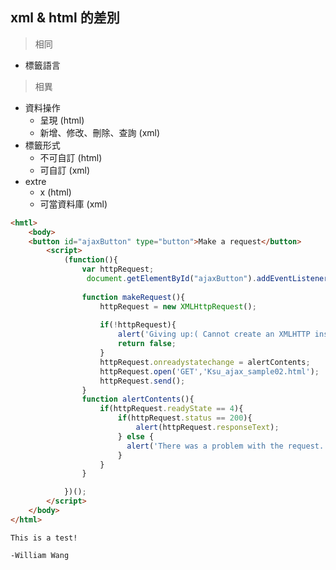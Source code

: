 ## xml & html 的差別
> 相同
  - 標籤語言
> 相異
- 資料操作
  - 呈現 (html)
  - 新增、修改、刪除、查詢 (xml)
- 標籤形式 
  - 不可自訂 (html)
  - 可自訂 (xml)
- extre 
  - x (html)
  - 可當資料庫 (xml)

```html
<hmtl>
	<body>
	<button id="ajaxButton" type="button">Make a request</button>
		<script>
			(function(){
				var httpRequest;
				 document.getElementById("ajaxButton").addEventListener('click', makeRequest);
				
				function makeRequest(){
					httpRequest = new XMLHttpRequest();
					
					if(!httpRequest){
						alert('Giving up:( Cannot create an XMLHTTP instance');
						return false;
					}
					httpRequest.onreadystatechange = alertContents;
					httpRequest.open('GET','Ksu_ajax_sample02.html');
					httpRequest.send();
				}
				function alertContents(){
					if(httpRequest.readyState == 4){
						if(httpRequest.status == 200){
							alert(httpRequest.responseText);
						} else {
						  alert('There was a problem with the request.');
						}
					}
				}

			})();
		</script>
	</body>
</html>

```
```
This is a test!

-William Wang
```
